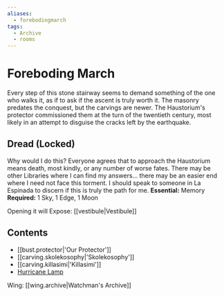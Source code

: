 ```yaml
---
aliases:
  - forebodingmarch
tags:
  - Archive
  - rooms
---
```

# Foreboding March
Every step of this stone stairway seems to demand something of the one who walks it, as if to ask if the ascent is truly worth it. The masonry predates the conquest, but the carvings are newer. The Haustorium's protector commissioned them at the turn of the twentieth century, most likely in an attempt to disguise the cracks left by the earthquake.
## Dread (Locked)
Why would I do this? Everyone agrees that to approach the Haustorium means death, most kindly, or any number of worse fates. There may be other Libraries where I can find my answers... there may be an easier end where I need not face this torment. I should speak to someone in La Espinada to discern if this is truly the path for me.
**Essential:** Memory
**Required:** 1 Sky, 1 Edge, 1 Moon

Opening it will Expose:
[[vestibule|Vestibule]]
## Contents
- [[bust.protector|'Our Protector']]
- [[carving.skolekosophy|'Skolekosophy']]
- [[carving.killasimi|'Killasimi']]
- [Hurricane Lamp](https://uadaf.theevilroot.xyz/rowenarium/element/lamp.hurricane)

Wing: [[wing.archive|Watchman's Archive]]
